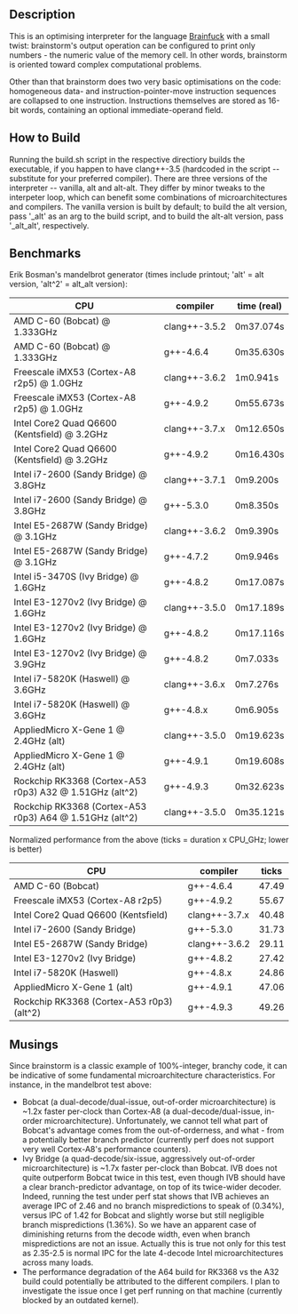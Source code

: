 Description
-----------

This is an optimising interpreter for the language [Brainfuck](http://en.wikipedia.org/wiki/Brainfuck) with a small twist: brainstorm's output operation can be configured to print only numbers - the numeric value of the memory cell. In other words, brainstorm is oriented toward complex computational problems.

Other than that brainstorm does two very basic optimisations on the code: homogeneous data- and instruction-pointer-move instruction sequences are collapsed to one instruction. Instructions themselves are stored as 16-bit words, containing an optional immediate-operand field.

How to Build
------------

Running the build.sh script in the respective directiory builds the executable, if you happen to have clang++-3.5 (hardcoded in the script -- substitute for your preferred compiler).
There are three versions of the interpreter -- vanilla, alt and alt-alt. They differ by minor tweaks to the interpeter loop, which can benefit some combinations of microarchitectures and compilers. The vanilla version is built by default; to build the alt version, pass '\_alt' as an arg to the build script, and to build the alt-alt version, pass '\_alt\_alt', respectively.

Benchmarks
----------

Erik Bosman's mandelbrot generator (times include printout; 'alt' = alt version, 'alt^2' = alt\_alt version):

| CPU                                                     | compiler      | time (real) |
| ---------------------------------------------------     | ------------- | ----------- |
| AMD C-60 (Bobcat) @ 1.333GHz                            | clang++-3.5.2 | 0m37.074s   |
| AMD C-60 (Bobcat) @ 1.333GHz                            | g++-4.6.4     | 0m35.630s   |
| Freescale iMX53 (Cortex-A8 r2p5) @ 1.0GHz               | clang++-3.6.2 | 1m0.941s    |
| Freescale iMX53 (Cortex-A8 r2p5) @ 1.0GHz               | g++-4.9.2     | 0m55.673s   |
| Intel Core2 Quad Q6600 (Kentsfield) @ 3.2GHz            | clang++-3.7.x | 0m12.650s   |
| Intel Core2 Quad Q6600 (Kentsfield) @ 3.2GHz            | g++-4.9.2     | 0m16.430s   |
| Intel i7-2600 (Sandy Bridge) @ 3.8GHz                   | clang++-3.7.1 | 0m9.200s    |
| Intel i7-2600 (Sandy Bridge) @ 3.8GHz                   | g++-5.3.0     | 0m8.350s    |
| Intel E5-2687W (Sandy Bridge) @ 3.1GHz                  | clang++-3.6.2 | 0m9.390s    |
| Intel E5-2687W (Sandy Bridge) @ 3.1GHz                  | g++-4.7.2     | 0m9.946s    |
| Intel i5-3470S (Ivy Bridge) @ 1.6GHz                    | g++-4.8.2     | 0m17.087s   |
| Intel E3-1270v2 (Ivy Bridge) @ 1.6GHz                   | clang++-3.5.0 | 0m17.189s   |
| Intel E3-1270v2 (Ivy Bridge) @ 1.6GHz                   | g++-4.8.2     | 0m17.116s   |
| Intel E3-1270v2 (Ivy Bridge) @ 3.9GHz                   | g++-4.8.2     | 0m7.033s    |
| Intel i7-5820K (Haswell) @ 3.6GHz                       | clang++-3.6.x | 0m7.276s    |
| Intel i7-5820K (Haswell) @ 3.6GHz                       | g++-4.8.x     | 0m6.905s    |
| AppliedMicro X-Gene 1 @ 2.4GHz (alt)                    | clang++-3.5.0 | 0m19.623s   |
| AppliedMicro X-Gene 1 @ 2.4GHz (alt)                    | g++-4.9.1     | 0m19.608s   |
| Rockchip RK3368 (Cortex-A53 r0p3) A32 @ 1.51GHz (alt^2) | g++-4.9.3     | 0m32.623s   |
| Rockchip RK3368 (Cortex-A53 r0p3) A64 @ 1.51GHz (alt^2) | clang++-3.5.0 | 0m35.121s   |

Normalized performance from the above (ticks = duration x CPU\_GHz; lower is better)

| CPU                                                 | compiler      | ticks       |
|---------------------------------------------------- | ------------- | ----------- |
| AMD C-60 (Bobcat)                                   | g++-4.6.4     | 47.49       |
| Freescale iMX53 (Cortex-A8 r2p5)                    | g++-4.9.2     | 55.67       |
| Intel Core2 Quad Q6600 (Kentsfield)                 | clang++-3.7.x | 40.48       |
| Intel i7-2600 (Sandy Bridge)                        | g++-5.3.0     | 31.73       |
| Intel E5-2687W (Sandy Bridge)                       | clang++-3.6.2 | 29.11       |
| Intel E3-1270v2 (Ivy Bridge)                        | g++-4.8.2     | 27.42       |
| Intel i7-5820K (Haswell)                            | g++-4.8.x     | 24.86       |
| AppliedMicro X-Gene 1 (alt)                         | g++-4.9.1     | 47.06       |
| Rockchip RK3368 (Cortex-A53 r0p3) (alt^2)           | g++-4.9.3     | 49.26       |

Musings
-------

Since brainstorm is a classic example of 100%-integer, branchy code, it can be indicative of some fundamental microarchitecture characteristics. For instance, in the mandelbrot test above:

* Bobcat (a dual-decode/dual-issue, out-of-order microarchitecture) is ~1.2x faster per-clock than Cortex-A8 (a dual-decode/dual-issue, in-order microarchitecture). Unfortunately, we cannot tell what part of Bobcat's advantage comes from the out-of-orderness, and what - from a potentially better branch predictor (currently perf does not support very well Cortex-A8's performance counters).
* Ivy Bridge (a quad-decode/six-issue, aggressively out-of-order microarchitecture) is ~1.7x faster per-clock than Bobcat. IVB does not quite outperform Bobcat twice in this test, even though IVB should have a clear branch-predictor advantage, on top of its twice-wider decoder. Indeed, running the test under perf stat shows that IVB achieves an average IPC of 2.46 and no branch mispredictions to speak of (0.34%), versus IPC of 1.42 for Bobcat and slightly worse but still negligible branch mispredictions (1.36%). So we have an apparent case of diminishing returns from the decode width, even when branch mispredictions are not an issue. Actually this is true not only for this test as 2.35-2.5 is normal IPC for the late 4-decode Intel microarchitectures across many loads.
* The performance degradation of the A64 build for RK3368 vs the A32 build could potentially be attributed to the different compilers. I plan to investigate the issue once I get perf running on that machine (currently blocked by an outdated kernel).
